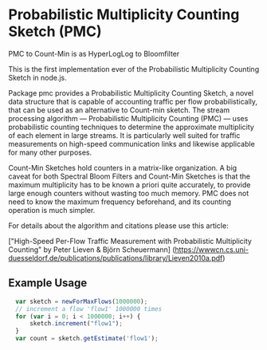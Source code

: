 # Probabilistic Multiplicity Counting Sketch (PMC)

PMC to Count-Min is as HyperLogLog to Bloomfilter

This is the first implementation ever of the Probabilistic Multiplicity Counting Sketch in node.js.

Package pmc provides a Probabilistic Multiplicity Counting Sketch, a novel data structure that is capable of accounting traffic per flow probabilistically, that can be used as an alternative to Count-min sketch.
The stream processing algorithm — Probabilistic Multiplicity Counting (PMC) — uses probabilistic counting techniques to determine the approximate multiplicity of each element in large streams. It is particularly well suited for traffic measurements on high-speed communication links and likewise applicable for many other purposes.

Count-Min Sketches hold counters in a matrix-like organization. A big caveat for both Spectral Bloom Filters and Count-Min Sketches is that the maximum multiplicity has to be known a priori quite accurately, to provide large enough counters without wasting too much memory. PMC does not need to know the maximum frequency beforehand, and its counting operation is much simpler.

For details about the algorithm and citations please use this article:

["High-Speed Per-Flow Traffic Measurement with Probabilistic Multiplicity Counting" by Peter Lieven & Björn Scheuermann]
(https://wwwcn.cs.uni-duesseldorf.de/publications/publications/library/Lieven2010a.pdf)

## Example Usage
```javascript
  var sketch = newForMaxFlows(1000000);
  // increment a flow 'flow1' 1000000 times
  for (var i = 0; i < 1000000; i++) {
      sketch.increment("flow1");
  }
  var count = sketch.getEstimate('flow1');
```
